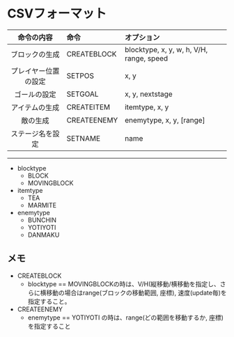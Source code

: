 # CSVフォーマット

|命令の内容|命令|オプション|
|:-:|:-|:-|
|ブロックの生成|CREATEBLOCK|blocktype, x, y, w, h, V/H, range, speed|
|プレイヤー位置の設定|SETPOS|x, y|
|ゴールの設定|SETGOAL|x, y, nextstage|
|アイテムの生成|CREATEITEM|itemtype, x, y|
|敵の生成|CREATEENEMY|enemytype, x, y, [range]|
|ステージ名を設定|SETNAME|name|

---

- blocktype
  - BLOCK
  - MOVINGBLOCK
- itemtype
  - TEA
  - MARMITE
- enemytype
  - BUNCHIN
  - YOTIYOTI
  - DANMAKU

## メモ
- CREATEBLOCK
  - blocktype == MOVINGBLOCKの時は、V/H(縦移動/横移動を指定し、さらに横移動の場合はrange(ブロックの移動範囲, 座標), 速度(update毎)を指定すること。
- CREATEENEMY
  - enemytype == YOTIYOTI の時は、range(どの範囲を移動するか, 座標)を指定すること